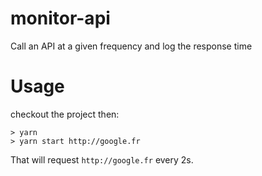 # monitor-api
Call an API at a given frequency and log the response time

# Usage
checkout the project then:

```
> yarn
> yarn start http://google.fr
```
That will request `http://google.fr` every 2s.
